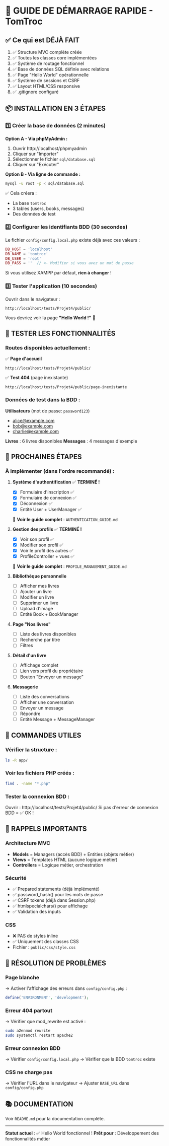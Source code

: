 # 🚀 GUIDE DE DÉMARRAGE RAPIDE - TomTroc

## ✅ Ce qui est DÉJÀ FAIT

1. ✅ Structure MVC complète créée
2. ✅ Toutes les classes core implémentées
3. ✅ Système de routage fonctionnel
4. ✅ Base de données SQL définie avec relations
5. ✅ Page "Hello World" opérationnelle
6. ✅ Système de sessions et CSRF
7. ✅ Layout HTML/CSS responsive
8. ✅ .gitignore configuré

## 📦 INSTALLATION EN 3 ÉTAPES

### 1️⃣ Créer la base de données (2 minutes)

**Option A - Via phpMyAdmin :**
1. Ouvrir http://localhost/phpmyadmin
2. Cliquer sur "Importer"
3. Sélectionner le fichier `sql/database.sql`
4. Cliquer sur "Exécuter"

**Option B - Via ligne de commande :**
```bash
mysql -u root -p < sql/database.sql
```

✅ Cela créera :
- La base `tomtroc`
- 3 tables (users, books, messages)
- Des données de test

### 2️⃣ Configurer les identifiants BDD (30 secondes)

Le fichier `config/config.local.php` existe déjà avec ces valeurs :

```php
DB_HOST = 'localhost'
DB_NAME = 'tomtroc'
DB_USER = 'root'
DB_PASS = ''  // <- Modifier si vous avez un mot de passe
```

Si vous utilisez XAMPP par défaut, **rien à changer** !

### 3️⃣ Tester l'application (10 secondes)

Ouvrir dans le navigateur :
```
http://localhost/tests/Projet4/public/
```

Vous devriez voir la page **"Hello World !"** 🎉

## 🧪 TESTER LES FONCTIONNALITÉS

### Routes disponibles actuellement :

✅ **Page d'accueil**
```
http://localhost/tests/Projet4/public/
```

✅ **Test 404** (page inexistante)
```
http://localhost/tests/Projet4/public/page-inexistante
```

### Données de test dans la BDD :

**Utilisateurs** (mot de passe: `password123`)
- alice@example.com
- bob@example.com
- charlie@example.com

**Livres** : 6 livres disponibles
**Messages** : 4 messages d'exemple

## 🎯 PROCHAINES ÉTAPES

### À implémenter (dans l'ordre recommandé) :

1. **Système d'authentification** ✅ **TERMINÉ !**
   - [x] Formulaire d'inscription ✅
   - [x] Formulaire de connexion ✅
   - [x] Déconnexion ✅
   - [x] Entité User + UserManager ✅
   
   📖 **Voir le guide complet** : `AUTHENTICATION_GUIDE.md`

2. **Gestion des profils** ✅ **TERMINÉ !**
   - [x] Voir son profil ✅
   - [x] Modifier son profil ✅
   - [x] Voir le profil des autres ✅
   - [x] ProfileController + vues ✅
   
   📖 **Voir le guide complet** : `PROFILE_MANAGEMENT_GUIDE.md`

3. **Bibliothèque personnelle**
   - [ ] Afficher mes livres
   - [ ] Ajouter un livre
   - [ ] Modifier un livre
   - [ ] Supprimer un livre
   - [ ] Upload d'image
   - [ ] Entité Book + BookManager

4. **Page "Nos livres"**
   - [ ] Liste des livres disponibles
   - [ ] Recherche par titre
   - [ ] Filtres

5. **Détail d'un livre**
   - [ ] Affichage complet
   - [ ] Lien vers profil du propriétaire
   - [ ] Bouton "Envoyer un message"

6. **Messagerie**
   - [ ] Liste des conversations
   - [ ] Afficher une conversation
   - [ ] Envoyer un message
   - [ ] Répondre
   - [ ] Entité Message + MessageManager

## 🔧 COMMANDES UTILES

### Vérifier la structure :
```bash
ls -R app/
```

### Voir les fichiers PHP créés :
```bash
find . -name "*.php"
```

### Tester la connexion BDD :
Ouvrir : http://localhost/tests/Projet4/public/
Si pas d'erreur de connexion BDD = ✅ OK !

## 📝 RAPPELS IMPORTANTS

### Architecture MVC
- **Models** = Managers (accès BDD) + Entities (objets métier)
- **Views** = Templates HTML (aucune logique métier)
- **Controllers** = Logique métier, orchestration

### Sécurité
- ✅ Prepared statements (déjà implémenté)
- ✅ password_hash() pour les mots de passe
- ✅ CSRF tokens (déjà dans Session.php)
- ✅ htmlspecialchars() pour affichage
- ✅ Validation des inputs

### CSS
- ❌ PAS de styles inline
- ✅ Uniquement des classes CSS
- Fichier : `public/css/style.css`

## 🐛 RÉSOLUTION DE PROBLÈMES

### Page blanche
→ Activer l'affichage des erreurs dans `config/config.php` :
```php
define('ENVIRONMENT', 'development');
```

### Erreur 404 partout
→ Vérifier que mod_rewrite est activé :
```bash
sudo a2enmod rewrite
sudo systemctl restart apache2
```

### Erreur connexion BDD
→ Vérifier `config/config.local.php`
→ Vérifier que la BDD `tomtroc` existe

### CSS ne charge pas
→ Vérifier l'URL dans le navigateur
→ Ajuster `BASE_URL` dans `config/config.php`

## 📚 DOCUMENTATION

Voir `README.md` pour la documentation complète.

---

**Statut actuel** : ✅ Hello World fonctionnel !
**Prêt pour** : Développement des fonctionnalités métier
